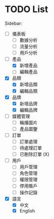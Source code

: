 # TODO List

Sidebar:

* [ ] 儀表板
  * [ ] 數據分析
  * [ ] 流量分析
  * [ ] 用戶分析
* [ ] 產品
  * [X] 新增產品
  * [ ] 編輯產品
* [X] 品類
  * [X] 新增品類
  * [X] 編輯品類
* [X] 品牌
  * [X] 新增品牌
  * [X] 編輯品牌
* [ ] 媒體管理
  * [ ] 輪播圖片
  * [ ] 產品圖鑒
* [ ] 訂單
  * [ ] 訂單處理
  * [ ] 待處理訂單
  * [ ] 已刪除訂單 (X)
* [ ] 用戶
  * [ ] 用戶管理
  * [ ] 角色管理
  * [ ] 權限管理
  * [ ] 停用賬戶
  * [ ] 操作記錄
* [X] 語言
  * [X] 中文
  * [X] English
